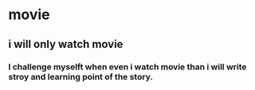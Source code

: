 # movie
## i will only watch movie
### I challenge myselft when even i watch movie than i will write stroy and learning point of the story. 
